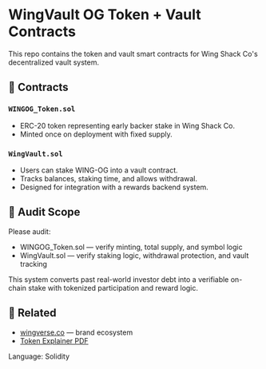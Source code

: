 # WingVault OG Token + Vault Contracts

This repo contains the token and vault smart contracts for Wing Shack Co's decentralized vault system.

## 🔐 Contracts

### `WINGOG_Token.sol`
- ERC-20 token representing early backer stake in Wing Shack Co.
- Minted once on deployment with fixed supply.

### `WingVault.sol`
- Users can stake WING-OG into a vault contract.
- Tracks balances, staking time, and allows withdrawal.
- Designed for integration with a rewards backend system.

## 🧠 Audit Scope

Please audit:
- WINGOG_Token.sol — verify minting, total supply, and symbol logic
- WingVault.sol — verify staking logic, withdrawal protection, and vault tracking

This system converts past real-world investor debt into a verifiable on-chain stake with tokenized participation and reward logic.

## 🔗 Related

- [wingverse.co](https://wingshackco.com) — brand ecosystem
- [Token Explainer PDF](link-if-you-upload-later)

Language: Solidity
